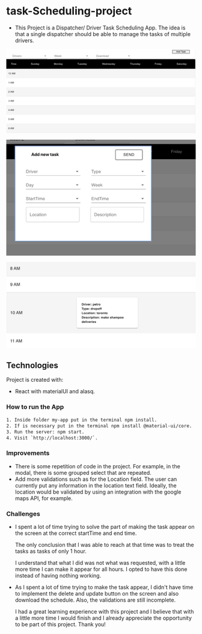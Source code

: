 # task-Scheduling-project

- This Project is a Dispatcher/ Driver Task Scheduling App. The idea is that a single dispatcher should be able to manage the tasks of multiple drivers.

![Initial page](https://github.com/cfpcarla/task-Scheduling-project/blob/master/my-app/src/images/initial_page.jpg)

![Add New Task](https://github.com/cfpcarla/task-Scheduling-project/blob/master/my-app/src/images/add_task.jpg)

![Task](https://github.com/cfpcarla/task-Scheduling-project/blob/master/my-app/src/images/task.jpg)

## Technologies

Project is created with:

- React with materialUI and alasq.

### How to run the App

```
1. Inside folder my-app put in the terminal npm install.
2. If is necessary put in the terminal npm install @material-ui/core.
3. Run the server: npm start.
4. Visit `http://localhost:3000/`.
```

### Improvements

- There is some repetition of code in the project. For example, in the modal, there is some grouped select that are repeated.
- Add more validations such as for the Location field. The user can currently put any information in the location text field. Ideally, the location would be validated by using an integration with the google maps API, for example.

### Challenges

- I spent a lot of time trying to solve the part of making the task appear on the screen at the correct startTime and end time.

  The only conclusion that I was able to reach at that time was to treat the tasks as tasks of only 1 hour.

  I understand that what I did was not what was requested, with a little more time I can make it appear for all hours. I opted to have this done instead of having nothing working.

- As I spent a lot of time trying to make the task appear, I didn't have time to implement the delete and update button on the screen and also download the schedule. Also, the validations are still incomplete.

  I had a great learning experience with this project and I believe that with a little more time I would finish and I already appreciate the opportunity to be part of this project. Thank you!
